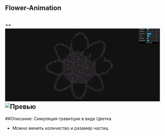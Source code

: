 ## Flower-Animation
--
![Превью](Превью.png)
![Превью](Превью.gif)
--

##Описание:
Симуляция гравитции в виде Цветка
- Можно менять количество и разамер частиц
